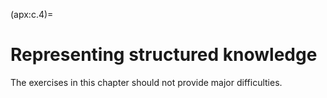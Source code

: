 <!--H3: Section C.4-->
(apx:c.4)=
# Representing structured knowledge #

The exercises in this chapter should not provide major difficulties.
